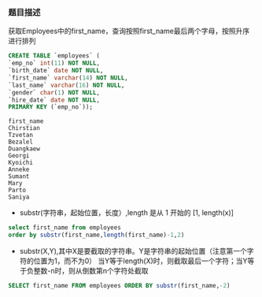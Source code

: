 ### 题目描述
获取Employees中的first_name，查询按照first_name最后两个字母，按照升序进行排列
```sql
CREATE TABLE `employees` (
`emp_no` int(11) NOT NULL,
`birth_date` date NOT NULL,
`first_name` varchar(14) NOT NULL,
`last_name` varchar(16) NOT NULL,
`gender` char(1) NOT NULL,
`hire_date` date NOT NULL,
PRIMARY KEY (`emp_no`));
```

```
first_name
Chirstian
Tzvetan
Bezalel
Duangkaew
Georgi
Kyoichi
Anneke
Sumant
Mary
Parto
Saniya
```

* substr(字符串，起始位置，长度）,length 是从 1 开始的 [1, length(x)]
```sql
select first_name from employees
order by substr(first_name,length(first_name)-1,2)
```

* substr(X,Y),其中X是要截取的字符串。Y是字符串的起始位置（注意第一个字符的位置为1，而不为0）
当Y等于length(X)时，则截取最后一个字符；当Y等于负整数-n时，则从倒数第n个字符处截取
```sql
SELECT first_name FROM employees ORDER BY substr(first_name,-2) 
```

